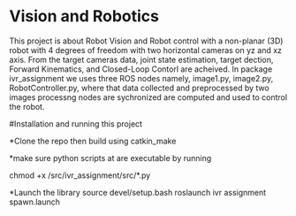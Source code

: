 # Vision and Robotics
This project is about Robot Vision and Robot control with a non-planar (3D) robot with 4 degrees of freedom with two horizontal cameras on yz and xz axis.
From the target cameras data, joint state estimation, target dection, Forward Kinematics, and Closed-Loop Contorl are acheived.
In package ivr_assignment we uses three ROS nodes namely, image1.py, image2.py, RobotController.py, where that data collected and preprocessed by two images processng nodes are sychronized are computed and used to control the robot.
 
#Installation and running this project

*Clone the repo then build using
 catkin_make
 
*make sure python scripts at are executable by running
 
 chmod +x /src/ivr_assignment/src/*.py
 
*Launch the library 
 source devel/setup.bash
 roslaunch ivr assignment spawn.launch
  
